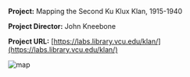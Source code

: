 **Project:** Mapping the Second Ku Klux Klan, 1915-1940

**Project Director:** John Kneebone

**Project URL:** [https://labs.library.vcu.edu/klan/](https://labs.library.vcu.edu/klan/)

![map](https://madelynritter.github.io/Madelyns-Blog/images/map.jpg)
